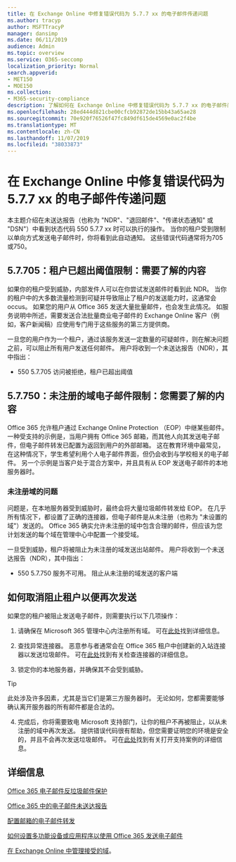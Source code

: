 ```yaml
---
title: 在 Exchange Online 中修复错误代码为 5.7.7 xx 的电子邮件传递问题
ms.author: tracyp
author: MSFTTracyP
manager: dansimp
ms.date: 06/11/2019
audience: Admin
ms.topic: overview
ms.service: O365-seccomp
localization_priority: Normal
search.appverid:
- MET150
- MOE150
ms.collection:
- M365-security-compliance
description: 了解如何在 Exchange Online 中修复错误代码为 5.7.7 xx 的电子邮件问题（阻止发送邮件的租户）。
ms.openlocfilehash: 28ed444d821cbe00cfcb92872de15bb43a65ae28
ms.sourcegitcommit: 70e920f76526f47fc849df615de4569e0ac2f4be
ms.translationtype: MT
ms.contentlocale: zh-CN
ms.lasthandoff: 11/07/2019
ms.locfileid: "38033873"
---
```

# <a name="fix-email-delivery-issues-for-error-code-577xx-in-exchange-online"></a>在 Exchange Online 中修复错误代码为 5.7.7 xx 的电子邮件传递问题

本主题介绍在未送达报告（也称为 "NDR"、"退回邮件"、"传递状态通知" 或 "DSN"）中看到状态代码 550 5.7.7 xx 时可以执行的操作。 当你的租户受到限制以单向方式发送电子邮件时，你将看到此自动通知。 这些错误代码通常将为705或750。

## <a name="57705-tenant-has-exceeded-threshold-restriction-what-you-need-to-know"></a>5.7.705：租户已超出阈值限制：需要了解的内容

如果你的租户受到威胁，内部发件人可以在你尝试发送邮件时看到此 NDR。 当你的租户中的大多数流量检测到可疑并导致阻止了租户的发送能力时，这通常会 occus。 如果您的用户从 Office 365 发送大量批量邮件，也会发生此情况。 如服务说明中所述，需要发送合法批量商业电子邮件的 Exchange Online 客户（例如，客户新闻稿）应使用专门用于这些服务的第三方提供商。

一旦您的用户作为一个租户，通过该服务发送一定数量的可疑邮件，则在解决问题之前，可以阻止所有用户发送任何邮件。 用户将收到一个未送达报告（NDR），其中指出：

- 550 5.7.705 访问被拒绝，租户已超出阈值

## <a name="57750-unregistered-domain-email-restriction-what-you-need-to-know"></a>5.7.750：未注册的域电子邮件限制：您需要了解的内容

Office 365 允许租户通过 Exchange Online Protection （EOP）中继某些邮件。 一种受支持的示例是，当用户拥有 Office 365 邮箱，而其他人向其发送电子邮件，但电子邮件转发已配置为返回到用户的外部邮箱。 这在教育环境中最常见，在这种情况下，学生希望利用个人电子邮件界面，但仍会收到与学校相关的电子邮件。 另一个示例是当客户处于混合方案中，并且具有从 EOP 发送电子邮件的本地服务器时。

### <a name="problems-with-unregistered-domains"></a>未注册域的问题

问题是，在本地服务器受到威胁时，最终会将大量垃圾邮件转发给 EOP。 在几乎所有情况下，都设置了正确的连接器，但电子邮件是从未注册（也称为 "未设置的域"）发送的。 Office 365 确实允许未注册的域中包含合理的邮件，但应该为您计划发送的每个域在管理中心中配置一个接受域。

一旦受到威胁，租户将被阻止为未注册的域发送出站邮件。 用户将收到一个未送达报告（NDR），其中指出：

- 550 5.7.750 服务不可用。 阻止从未注册的域发送的客户端

## <a name="how-to-unblocking-tenant-in-order-to-send-again"></a>如何取消阻止租户以便再次发送

如果您的租户被阻止发送电子邮件，则需要执行以下几项操作：

1. 请确保在 Microsoft 365 管理中心内注册所有域。 可在[此处](https://docs.microsoft.com/exchange/mail-flow-best-practices/manage-accepted-domains/manage-accepted-domains)找到详细信息。

2. 查找异常连接器。 恶意参与者通常会在 Office 365 租户中创建新的入站连接器以发送垃圾邮件。 可在[此处](https://docs.microsoft.com/powershell/module/exchange/mail-flow/get-inboundconnector?view=exchange-ps)找到有关检查连接器的详细信息。 

3. 锁定你的本地服务器，并确保其不会受到威胁。

> [!TIP]
> 此处涉及许多因素，尤其是当它们是第三方服务器时。 无论如何，您都需要能够确认离开服务器的所有邮件都是合法的。

4. 完成后，你将需要致电 Microsoft 支持部门，让你的租户不再被阻止，以从未注册的域中再次发送。  提供错误代码很有帮助，但您需要证明您的环境是安全的，并且不会再次发送垃圾邮件。 可在[此处](https://support.office.com/article/Contact-support-for-business-products-Admin-Help-32a17ca7-6fa0-4870-8a8d-e25ba4ccfd4b#ID0EAADAAA=online)找到有关打开支持案例的详细信息。
  
## <a name="for-more-information"></a>详细信息

[Office 365 电子邮件反垃圾邮件保护](anti-spam-protection.md)

[Office 365 中的电子邮件未送达报告](https://support.office.com/article/email-non-delivery-reports-in-office-365-51daa6b9-2e35-49c4-a0c9-df85bf8533c3)

[配置邮箱的电子邮件转发](https://docs.microsoft.com/exchange/recipients-in-exchange-online/manage-user-mailboxes/configure-email-forwarding)

[如何设置多功能设备或应用程序以使用 Office 365 发送电子邮件](https://support.office.com/article/How-to-set-up-a-multifunction-device-or-application-to-send-email-using-Office-365-69f58e99-c550-4274-ad18-c805d654b4c4)

[在 Exchange Online 中管理接受的域](https://docs.microsoft.com/exchange/mail-flow-best-practices/manage-accepted-domains/manage-accepted-domains)。
